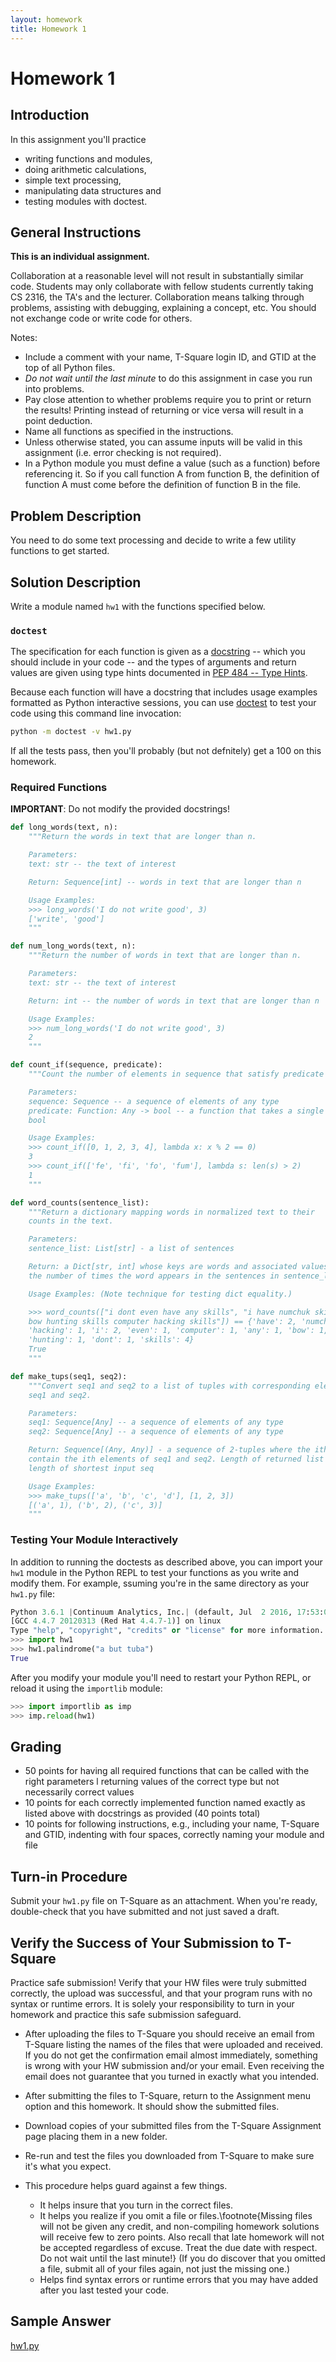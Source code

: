 ```yaml
---
layout: homework
title: Homework 1
---
```


# Homework 1

## Introduction

In this assignment you'll practice

- writing functions and modules,
- doing arithmetic calculations,
- simple text processing,
- manipulating data structures and
- testing modules with doctest.

## General Instructions

**This is an individual assignment.**

Collaboration at a reasonable level will not result in substantially similar code. Students may only collaborate with fellow students currently taking CS 2316, the TA's and the lecturer. Collaboration means talking through problems, assisting with debugging, explaining a concept, etc. You should not exchange code or write code for others.

Notes:

- Include a comment with your name, T-Square login ID, and GTID at the top of all Python files.
- *Do not wait until the last minute* to do this assignment in case you run into problems.
- Pay close attention to whether problems require you to print or return the results! Printing instead of returning or vice versa will result in a point deduction.
- Name all functions as specified in the instructions.
- Unless otherwise stated, you can assume inputs will be valid in this assignment (i.e. error checking is not required).
- In a Python module you must define a value (such as a function) before referencing it. So if you call function A from function B, the definition of function A must come before the definition of function B in the file.


## Problem Description

You need to do some text processing and decide to write a few utility functions to get started.

## Solution Description

Write a module named `hw1` with the functions specified below.

### `doctest`

The specification for each function is given as a [docstring](https://www.python.org/dev/peps/pep-0257/) -- which you should include in your code -- and the types of arguments and return values are given using type hints documented in [PEP 484 -- Type Hints](https://www.python.org/dev/peps/pep-0484/).

Because each function will have a docstring that includes usage examples formatted as Python interactive sessions, you can use [doctest](https://docs.python.org/3/library/doctest.html) to test your code using this command line invocation:

```sh
python -m doctest -v hw1.py
```

If all the tests pass, then you'll probably (but not defnitely) get a 100 on this homework.

### Required Functions

**IMPORTANT**: Do not modify the provided docstrings!


```Python
def long_words(text, n):
    """Return the words in text that are longer than n.

    Parameters:
    text: str -- the text of interest

    Return: Sequence[int] -- words in text that are longer than n

    Usage Examples:
    >>> long_words('I do not write good', 3)
    ['write', 'good']
    """

def num_long_words(text, n):
    """Return the number of words in text that are longer than n.

    Parameters:
    text: str -- the text of interest

    Return: int -- the number of words in text that are longer than n

    Usage Examples:
    >>> num_long_words('I do not write good', 3)
    2
    """

def count_if(sequence, predicate):
    """Count the number of elements in sequence that satisfy predicate function.

    Parameters:
    sequence: Sequence -- a sequence of elements of any type
    predicate: Function: Any -> bool -- a function that takes a single parameter and returns a
    bool

    Usage Examples:
    >>> count_if([0, 1, 2, 3, 4], lambda x: x % 2 == 0)
    3
    >>> count_if(['fe', 'fi', 'fo', 'fum'], lambda s: len(s) > 2)
    1
    """

def word_counts(sentence_list):
    """Return a dictionary mapping words in normalized text to their
    counts in the text.

    Parameters:
    sentence_list: List[str] - a list of sentences

    Return: a Dict[str, int] whose keys are words and associated values are
    the number of times the word appears in the sentences in sentence_list

    Usage Examples: (Note technique for testing dict equality.)

    >>> word_counts(["i dont even have any skills", "i have numchuk skills \
    bow hunting skills computer hacking skills"]) == {'have': 2, 'numchuk': 1, \
    'hacking': 1, 'i': 2, 'even': 1, 'computer': 1, 'any': 1, 'bow': 1,\
    'hunting': 1, 'dont': 1, 'skills': 4}
    True
    """

def make_tups(seq1, seq2):
    """Convert seq1 and seq2 to a list of tuples with corresponding elements of
    seq1 and seq2.

    Parameters:
    seq1: Sequence[Any] -- a sequence of elements of any type
    seq2: Sequence[Any] -- a sequence of elements of any type

    Return: Sequence[(Any, Any)] - a sequence of 2-tuples where the ith tuples
    contain the ith elements of seq1 and seq2. Length of returned list is
    length of shortest input seq

    Usage Examples:
    >>> make_tups(['a', 'b', 'c', 'd'], [1, 2, 3])
    [('a', 1), ('b', 2), ('c', 3)]
    """
```

### Testing Your Module Interactively

In addition to running the doctests as described above, you can import your `hw1` module in the Python REPL to test your functions as you write and modify them. For example, ssuming you're in the same directory as your `hw1.py` file:

```Python
Python 3.6.1 |Continuum Analytics, Inc.| (default, Jul  2 2016, 17:53:06)
[GCC 4.4.7 20120313 (Red Hat 4.4.7-1)] on linux
Type "help", "copyright", "credits" or "license" for more information.
>>> import hw1
>>> hw1.palindrome("a but tuba")
True
```

After you modify your module you'll need to restart your Python REPL, or reload it using the `importlib` module:

```Python
>>> import importlib as imp
>>> imp.reload(hw1)
```

## Grading

- 50 points for having all required functions that can be called with the right parameters l returning values of the correct type but not necessarily correct values
- 10 points for each correctly implemented function named exactly as listed above with docstrings as provided (40 points total)
- 10 points for following instructions, e.g., including your name, T-Square and GTID, indenting with four spaces, correctly naming your module and file

## Turn-in Procedure

Submit your `hw1.py` file on T-Square as an attachment.  When you're ready, double-check that you have submitted and not just saved a draft.

## Verify the Success of Your Submission to T-Square

Practice safe submission! Verify that your HW files were truly submitted correctly, the upload was successful, and that your program runs with no syntax or runtime errors. It is solely your responsibility to turn in your homework and practice this safe submission safeguard.

- After uploading the files to T-Square you should receive an email from T-Square listing the names of the files that were uploaded and received. If you do not get the confirmation email almost immediately, something is wrong with your HW submission and/or your email. Even receiving the email does not guarantee that you turned in exactly what you intended.
- After submitting the files to T-Square, return to the Assignment menu option and this homework. It should show the submitted files.
- Download copies of your submitted files from the T-Square Assignment page placing them in a new folder.
- Re-run and test the files you downloaded from T-Square to make sure it's what you expect.
- This procedure helps guard against a few things.

    - It helps insure that you turn in the correct files.
    - It helps you realize if you omit a file or files.\footnote{Missing files will not be given any credit, and non-compiling homework solutions will receive few to zero points. Also recall that late homework will not be accepted regardless of excuse. Treat the due date with respect.  Do not wait until the last minute!}
(If you do discover that you omitted a file, submit all of your files again, not just the missing one.)
    - Helps find syntax errors or runtime errors that you may have added after you last tested your code.

## Sample Answer

[hw1.py](answer/hw1.py)